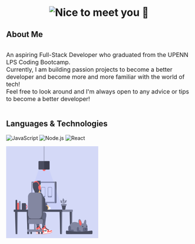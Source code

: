 <h1 align="center">
<img src="https://readme-typing-svg.herokuapp.com?font=Fira+Code&pause=1000&color=A7B0ED&width=435&lines=Nice+to+you+meet+you%2C+I'm+Nate.+%F0%9F%91%8B"
alt="Nice to meet you 👋">
</h1>

## About Me

<div style="display: flex">
<p style="font-size: 16px">
  An aspiring Full-Stack Developer who graduated from the UPENN LPS Coding Bootcamp.<br /> 
  Currently, I am building passion projects to become a better developer and become more and more familiar with the world of tech! <br />
  Feel free to look around and I'm always open to any advice or tips to become a better developer! 
</p>
</div>

## Languages & Technologies

![JavaScript](https://img.shields.io/badge/-JavaScript-393D5A?&logo=JavaScript)
![Node.js](https://img.shields.io/badge/-Node.js-393D5A?&logo=node.js)
![React](https://img.shields.io/badge/-React-393D5A?&logo=React)

<img align="left" width="250" height="250"
    src="./assets/images/coding.gif" 
    alt="coding gif"/>
